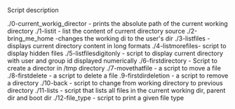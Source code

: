 Script description

./0-current_workig_director - prints the absolute path of the current working directory
./1-listit - list the content of current directory
source ./2-bring_me_home -changes the working di to the user's dir
./3-listfiles - displays current directory content in long formats
./4-listmorefiles- script to display hidden files
./5-listfilesdigitonly - script to display current directory with user and group id displayed numerically
./6-firstdirectory - Script to create a director in /tmp directory
./7-movethatfile - a script to move a file
./8-firstdelete - a script to delete a file
.9-firstdirdeletion - a script to remove a directory
./10-back - script to change from working directory to previous directory 
./11-lists - script that lists all files in the current working dir, parent dir and boot dir
./12-file_type - script to print a given file type
